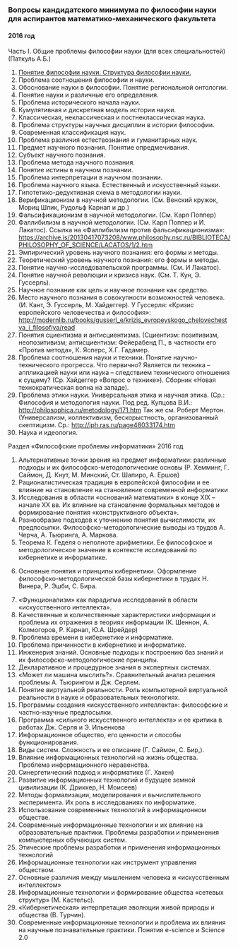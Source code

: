 ### Вопросы кандидатского минимума по философии науки для аспирантов математико-механического факультета

#### 2016 год

Часть I. Общие проблемы философии науки (для всех специальностей) (Паткуль А.Б.)

1. [Понятие философии науки. Структура философии науки.](q1.1intros.md)
2. Проблема соотношения философии и науки.
3. Обоснование науки в философии. Понятие региональной онтологии. 
4. Понятие науки и различные его определения.
5. Проблема исторического начала науки.
6. Кумулятивная и дискретная модель истории науки.
7. Классическая, неклассическая и постнеклассическая наука.
8. Проблема структуры научных дисциплин в истории философии.
9. Современная классификация наук.
10. Проблема различия естествознания и гуманитарных наук.
11. Предмет научного познания. Понятие опредмечивания.
12. Субъект научного познания.
13. Проблема метода научного познания.
14. Понятие истины в научном познании.
15. Проблема интерпретации в научном познании.
16. Проблема научного языка. Естественный и искусственный языки.
17. Гипотетико-дедуктивная схема в методологии науки.
18. Верификационизм в научной методологии.
(См. Венский кружок, Мориц Шлик, Рудольф Карнап и др.)
19. Фальсификационизм в научной методологии. (См. Карл Поппер)
20. Фаллибилизм в научной методологии. (См. Карл Поппер и И. Лакатос).
Ссылка на «Фаллибилизм против фальсификационизма»: https://archive.is/20130417073208/www.philosophy.nsc.ru/BIBLIOTECA/PHILOSOPHY_OF_SCIENCE/LACATOS/1/2.htm
21. Эмпирический уровень научного познания: его формы и методы.
22. Теоретический уровень научного познания: его формы и методы.
23. Понятие научно-исследовательской программы. (См. И Лакатос).
24. Понятие научной революции и кризиса наук. (См. Т. Кун, Э. Гуссерль). 
25. Научное познание как цель и научное познание как средство.
26. Место научного познания в совокупности возможностей человека. (И. Кант, Э. Гуссерль, М. Хайдеггер). У Гуссерля: «Кризис европейского человечества и философия»: http://modernlib.ru/books/gusserl_e/krizis_evropeyskogo_chelovechestva_i_filosofiya/read
27. Понятия сциентизма и антисциентизма. (Сциентизм: позитивизм, неопозитивизм; антисциентизм: Фейерабенд П., в частности его «Против метода», К. Ясперс, Х.Г. Гадамер. 
28. Проблема соотношения науки и техники. Понятие научно-технического прогресса.
Что первично? Является ли техника – аппликацией науки или наука – следствием технического отношения к сущему? (Ср. Хайдеггер «Вопрос о технике»). Сборник «Новая технократическая волна на западе).
29. Проблема этики науки. Универсальная этика и научная этика. (Ср.: Философия и методология науки. Под ред. Купцова В.И.: http://philosophica.ru/metodology/171.htm Так же см. Роберт Мертон. (Универсализм, коллективизм, бескорыстность, организованный скептицизм. Ср.: http://iph.ras.ru/page48033174.htm
30. Наука и идеология.
 
Раздел «Философские проблемы информатики» 2016 год

1. Альтернативные точки зрения на предмет информатики: различные подходы и их философско-методологические основы (Р. Хемминг, Г. Саймон, Д. Кнут, М. Минский, Ст. Шапиро, А. Ершов)
2. Рационалистическая традиция в европейской философии и ее влияние на становление на становление современной информатики
3. Исследования в области «оснований математики» в конце XIX – начале XX вв. Их влияние на становление формальных методов и формирование понятия «конструктивного объекта».
4. Разнообразие подходов к уточнению понятия вычислимости, их предпосылки. Философско-методологические выводы из трудов А. Черча, А. Тьюринга, А. Маркова.
5. Теорема К. Геделя о неполноте арифметики. Ее философское и методологическое значение в контексте исследований по кибернетике и информатике.
6) Основные понятия и принципы кибернетики. Оформление философско-методологической базы кибернетики в трудах Н. Винера, Р. Эшби, С. Бира.
7. «Функционализм» как парадигма исследований в области «искусственного интеллекта». 
8. Качественные и количественные характеристики информации и проблема их отражения в теориях информации (К. Шеннон, А. Колмогоров, Р. Карнап, Ю.А. Шрейдер)
9. Проблема времени в кибернетике и информатике.
10. Проблема причинности в кибернетике и информатике.
11. Инженерия знаний. Основные подходы к построению баз знаний и их  философско-методологические принципы.
12. Декларативное и процедурное знания в экспертных системах.
13. «Может ли машина мыслить?». Сравнительный анализ решения проблемы А. Тьюрингом и Дж. Серлем. 
14. Понятие виртуальной реальности. Роль компьютерной виртуальной реальности в науке и образовательных технологиях.
15. Программы создания «искусственного интеллекта»: философские и частно-научные предпосылки.
16. Программа «сильного искусственного интеллекта» и ее критика в работах Дж. Серля и Э. Ильенкова
17. Информационное общество, его ценности и способы функционирования.
18. Виды систем. Сложность и ее описание (Г. Саймон, С. Бир,).
19. Влияние информационных технологий на жизнь общества. Проблема информационного неравенства.
20. Синергетический подход к информатике (Г. Хакен)
21. Развитие информационных технологий и будущее земной цивилизации (К. Дриккер, Н. Моисеев)
22. Методы формализации, моделирования и вычислительного эксперимента. Их роль в исследованиях по информатике.
23. Использование современных технологий в информационном обществе.
24. Современные информационные технологии и их влияние на образовательные практики. Проблемы разработки и применения компьютерных обучающих систем.
25. Этические проблемы разработки и применения информационных технологий
26. Информационные технологии как инструмент управления обществом.
27. Основные различия между мышлением человека и «искусственным интеллектом»
28. Информационные технологии и формирование общества «сетевых структур» (М. Кастельс).
29. «Кибернетическая» интерпретация эволюции живой природы и общества (В. Турчин).
30. Современные информационные технологии и проблема их влияния на научные познавательные практики. Понятия e-science и Science 2.0
